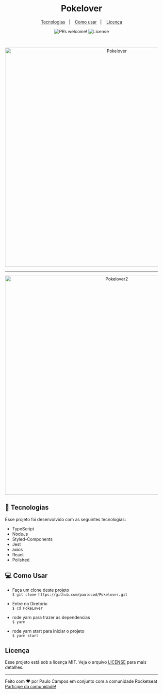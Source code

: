 <h1 align="center">
Pokelover
</h1>

<p align="center">
  <a href="#-tecnologias">Tecnologias</a>&nbsp;&nbsp;&nbsp;|&nbsp;&nbsp;&nbsp;
  <a href="#-projeto">Como usar</a>&nbsp;&nbsp;&nbsp;|&nbsp;&nbsp;&nbsp;
  <a href="#memo-licença">Licença</a>
</p>

<p align="center">
 <img src="https://img.shields.io/static/v1?label=PRs&message=welcome&color=49AA26&labelColor=000000" alt="PRs welcome!" />

  <img alt="License" src="https://img.shields.io/static/v1?label=license&message=MIT&color=49AA26&labelColor=000000">
</p>

<br>

<p align="center" style="display: flex; align-items: flex-start; justify-content: center;">
  <img alt="Pokelover" title="Pokelover" src="https://user-images.githubusercontent.com/53629713/150214494-f3068e9f-9bb8-41e1-9c09-58894feaa144.png" width="720px">
  <hr>
  <p align="center" style="display: flex; align-items: flex-start; justify-content: center;">
  <img alt="Pokelover2" title="Pokelover2" src="https://user-images.githubusercontent.com/53629713/150214920-8a8b8c78-bef0-4276-a74a-874975a7250b.png" width="720px">
</p>

## 🚀 Tecnologias

Esse projeto foi desenvolvido com as seguintes tecnologias:

- TypeScript
- NodeJs
- Styled-Components
- Jest
- axios
- React
- Polished

## 💻 Como Usar

* Faça um clone deste projeto <br>
`$ git clone https://github.com/paulocod/Pokelover.git`

* Entre no Diretório <br>
`$ cd PokeLover`

* rode yarn para trazer as dependencias <br>
`$ yarn`

* rode yarn start para iniciar o projeto <br>
`$ yarn start`


##  Licença

Esse projeto está sob a licença MIT. Veja o arquivo [LICENSE](.github/LICENSE.md) para mais detalhes.

---

Feito com ♥ por Paulo Campos em conjunto com a comunidade Rocketseat [Participe da  comunidade!](https://discordapp.com/invite/gCRAFhc)

